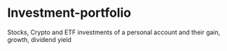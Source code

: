 # Investment-portfolio
Stocks, Crypto and ETF investments of a personal account and their gain, growth, dividend yield
